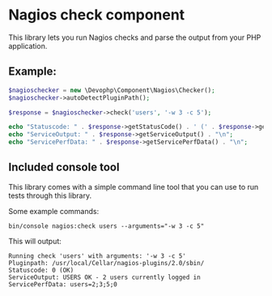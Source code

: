 # Nagios check component

This library lets you run Nagios checks and parse the output from your PHP application.

## Example:

```PHP
$nagioschecker = new \Devophp\Component\Nagios\Checker();
$nagioschecker->autoDetectPluginPath();

$response = $nagioschecker->check('users', '-w 3 -c 5');

echo "Statuscode: " . $response->getStatusCode() . ' (' . $response->getStatusText() . ')' . "\n";
echo "ServiceOutput: " . $response->getServiceOutput() . "\n";
echo "ServicePerfData: " . $response->getServicePerfData() . "\n";
```

## Included console tool

This library comes with a simple command line tool that you can use to run tests through this library.

Some example commands:

    bin/console nagios:check users --arguments="-w 3 -c 5"
    
This will output:

    Running check 'users' with arguments: '-w 3 -c 5'
    Pluginpath: /usr/local/Cellar/nagios-plugins/2.0/sbin/
    Statuscode: 0 (OK)
    ServiceOutput: USERS OK - 2 users currently logged in
    ServicePerfData: users=2;3;5;0
    
